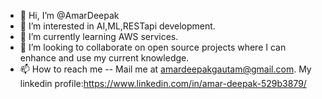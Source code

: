 - 👋 Hi, I’m @AmarDeepak
- 👀 I’m interested in AI,ML,RESTapi development.
- 🌱 I’m currently learning AWS services.
- 💞️ I’m looking to collaborate on open source projects where I can enhance and use my current knowledge.
- 📫 How to reach me -- Mail me at amardeepakgautam@gmail.com. My linkedin profile:https://www.linkedin.com/in/amar-deepak-529b3879/

<!---
AmarDeepak/AmarDeepak is a ✨ special ✨ repository because its `README.md` (this file) appears on your GitHub profile.
You can click the Preview link to take a look at your changes.
--->
